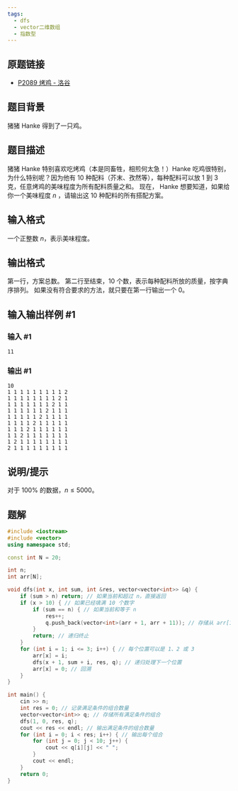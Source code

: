 ```yaml
---
tags:
  - dfs
  - vector二维数组
  - 指数型
---
```

## 原题链接 
- [P2089 烤鸡 - 洛谷](https://www.luogu.com.cn/problem/P2089)
## 题目背景
猪猪 Hanke 得到了一只鸡。
## 题目描述
猪猪 Hanke 特别喜欢吃烤鸡（本是同畜牲，相煎何太急！）Hanke 吃鸡很特别，为什么特别呢？因为他有 $10$ 种配料（芥末、孜然等），每种配料可以放 $1$ 到 $3$ 克，任意烤鸡的美味程度为所有配料质量之和。
现在， Hanke 想要知道，如果给你一个美味程度 $n$ ，请输出这 $10$ 种配料的所有搭配方案。
## 输入格式
一个正整数 $n$，表示美味程度。
## 输出格式
第一行，方案总数。
第二行至结束，$10$ 个数，表示每种配料所放的质量，按字典序排列。
如果没有符合要求的方法，就只要在第一行输出一个 $0$。
## 输入输出样例 #1
### 输入 #1
```
11
```
### 输出 #1

```
10
1 1 1 1 1 1 1 1 1 2 
1 1 1 1 1 1 1 1 2 1 
1 1 1 1 1 1 1 2 1 1 
1 1 1 1 1 1 2 1 1 1 
1 1 1 1 1 2 1 1 1 1 
1 1 1 1 2 1 1 1 1 1 
1 1 1 2 1 1 1 1 1 1 
1 1 2 1 1 1 1 1 1 1 
1 2 1 1 1 1 1 1 1 1 
2 1 1 1 1 1 1 1 1 1
```
## 说明/提示
对于 $100\%$ 的数据，$n \leq 5000$。
## 题解
```cpp
#include <iostream>
#include <vector>
using namespace std;

const int N = 20;

int n;
int arr[N];

void dfs(int x, int sum, int &res, vector<vector<int>> &q) {
    if (sum > n) return; // 如果当前和超过 n，直接返回
    if (x > 10) { // 如果已经填满 10 个数字
        if (sum == n) { // 如果当前和等于 n
            res++;
            q.push_back(vector<int>(arr + 1, arr + 11)); // 存储从 arr[1] 到 arr[10]
        }
        return; // 递归终止
    }
    for (int i = 1; i <= 3; i++) { // 每个位置可以是 1、2 或 3
        arr[x] = i;
        dfs(x + 1, sum + i, res, q); // 递归处理下一个位置
        arr[x] = 0; // 回溯
    }
}

int main() {
    cin >> n;
    int res = 0; // 记录满足条件的组合数量
    vector<vector<int>> q; // 存储所有满足条件的组合
    dfs(1, 0, res, q);
    cout << res << endl; // 输出满足条件的组合数量
    for (int i = 0; i < res; i++) { // 输出每个组合
        for (int j = 0; j < 10; j++) {
            cout << q[i][j] << " ";
        }
        cout << endl;
    }
    return 0;
}
```